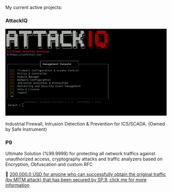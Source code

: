 My current active projects:


### AttackIQ
![alt text](iq.png)

Industrial Firewall, Intrusion Detection & Prevention for ICS/SCADA. (Owned by Safe Instrument)


### P9

Ultimate Solution (%99.9999) for protecting all network traffics against unauthorized access, cryptography attacks and traffic analyzers based on Encryption, Obfuscation and custom RFC

:gift: [200,000.0 USD for anyone who can successfully obtain the original traffic (by MITM attack) that has been secured by SP.9, click me for more information](https://www.linkedin.com/feed/update/urn:li:activity:7097868815337672704/)

